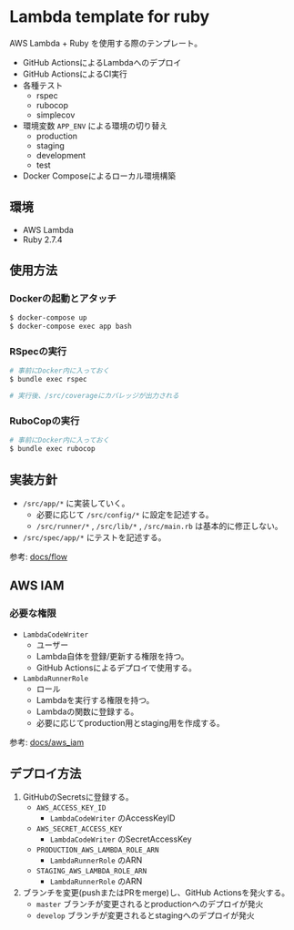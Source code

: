 # Lambda template for ruby

AWS Lambda + Ruby を使用する際のテンプレート。

- GitHub ActionsによるLambdaへのデプロイ
- GitHub ActionsによるCI実行
- 各種テスト
  - rspec
  - rubocop
  - simplecov
- 環境変数 `APP_ENV` による環境の切り替え
  - production
  - staging
  - development
  - test
- Docker Composeによるローカル環境構築

## 環境

- AWS Lambda
- Ruby 2.7.4

## 使用方法

### Dockerの起動とアタッチ
```sh
$ docker-compose up
$ docker-compose exec app bash
```

### RSpecの実行
```sh
# 事前にDocker内に入っておく
$ bundle exec rspec

# 実行後、/src/coverageにカバレッジが出力される
```

### RuboCopの実行
```sh
# 事前にDocker内に入っておく
$ bundle exec rubocop
```

## 実装方針

- `/src/app/*` に実装していく。
    - 必要に応じて `/src/config/*` に設定を記述する。
    - `/src/runner/*` , `/src/lib/*` , `/src/main.rb` は基本的に修正しない。
- `/src/spec/app/*` にテストを記述する。

参考: [docs/flow](docs/flow)

## AWS IAM

### 必要な権限
- `LambdaCodeWriter`
    - ユーザー
    - Lambda自体を登録/更新する権限を持つ。
    - GitHub Actionsによるデプロイで使用する。
- `LambdaRunnerRole`
    - ロール
    - Lambdaを実行する権限を持つ。
    - Lambdaの関数に登録する。
    - 必要に応じてproduction用とstaging用を作成する。

参考: [docs/aws_iam](docs/aws_iam)

## デプロイ方法

1. GitHubのSecretsに登録する。
    - `AWS_ACCESS_KEY_ID `
        - `LambdaCodeWriter` のAccessKeyID
    - `AWS_SECRET_ACCESS_KEY`
        - `LambdaCodeWriter` のSecretAccessKey
    - `PRODUCTION_AWS_LAMBDA_ROLE_ARN`
        - `LambdaRunnerRole` のARN
    - `STAGING_AWS_LAMBDA_ROLE_ARN`
        - `LambdaRunnerRole` のARN
1. ブランチを変更(pushまたはPRをmerge)し、GitHub Actionsを発火する。
    - `master` ブランチが変更されるとproductionへのデプロイが発火
    - `develop` ブランチが変更されるとstagingへのデプロイが発火
